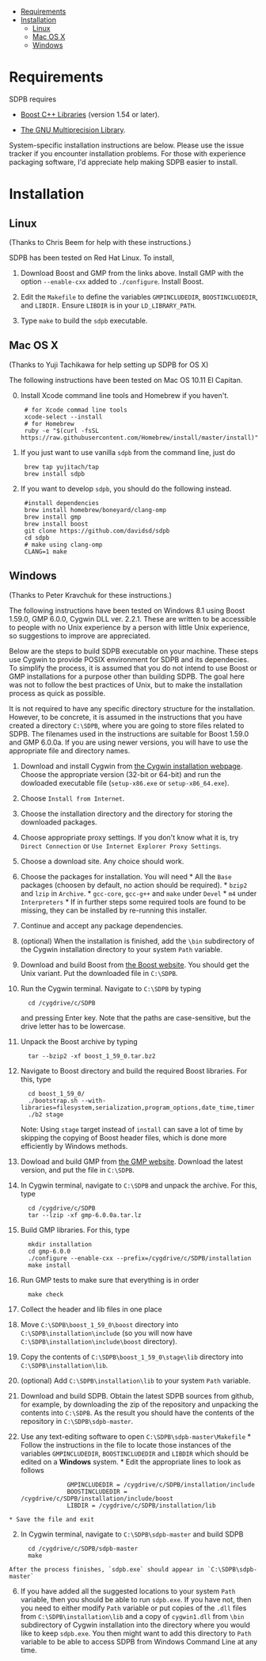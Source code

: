 
* [Requirements](#requirements)
* [Installation](#installation)
  * [Linux](#linux)
  * [Mac OS X](#mac-os-x)
  * [Windows](#windows)

# Requirements

SDPB requires

- [Boost C++ Libraries](http://www.boost.org/) (version 1.54 or later).

- [The GNU Multiprecision Library](https://gmplib.org/).

System-specific installation instructions are below.  Please use the
issue tracker if you encounter installation problems. For those with
experience packaging software, I'd appreciate help making SDPB easier
to install.

# Installation

## Linux

(Thanks to Chris Beem for help with these instructions.)

SDPB has been tested on Red Hat Linux. To install,

1. Download Boost and GMP from the links above. Install GMP with the option `--enable-cxx` added to `./configure`. Install Boost.

2. Edit the `Makefile` to define the variables `GMPINCLUDEDIR`,
`BOOSTINCLUDEDIR`, and `LIBDIR.` Ensure `LIBDIR` is in your `LD_LIBRARY_PATH`.

3. Type `make` to build the `sdpb` executable.

## Mac OS X

(Thanks to Yuji Tachikawa for help setting up SDPB for OS X)

The following instructions have been tested on Mac OS 10.11 El Capitan. 

0. Install Xcode command line tools and Homebrew if you haven't.

        # for Xcode commad line tools
        xcode-select --install
        # for Homebrew
        ruby -e "$(curl -fsSL https://raw.githubusercontent.com/Homebrew/install/master/install)"

1. If you just want to use vanilla `sdpb` from the command line, just do

        brew tap yujitach/tap
        brew install sdpb

2. If you want to develop `sdpb`, you should do the following instead.

        #install dependencies
        brew install homebrew/boneyard/clang-omp
        brew install gmp
        brew install boost
        git clone https://github.com/davidsd/sdpb
        cd sdpb
        # make using clang-omp
        CLANG=1 make

## Windows

(Thanks to Peter Kravchuk for these instructions.)

The following instructions have been tested on Windows 8.1 using Boost 1.59.0, GMP 6.0.0, Cygwin DLL ver. 2.2.1. These are written to be accessible to people with no Unix experience by a person with little Unix experience, so suggestions to improve are appreciated.

Below are the steps to build SDPB executable on your machine. These steps use Cygwin to provide POSIX environment for SDPB and its dependecies. To simplify the process, it is assumed that you do not intend to use Boost or GMP installations for a purpose other than building SDPB. The goal here was not to follow the best practices of Unix, but to make the installation process as quick as possible.

It is not required to have any specific directory structure for the installation. However, to be concrete, it is assumed in the instructions that you have created a directory `C:\SDPB`, where you are going to store files related to SDPB. The filenames used in the instructions are suitable for Boost 1.59.0 and GMP 6.0.0a. If you are using newer versions, you will have to use the appropriate file and directory names.

1. Download and install Cygwin from [the Cygwin installation webpage](http://cygwin.com/install.html). Choose the appropriate version (32-bit or 64-bit) and run the dowloaded executable file (`setup-x86.exe` or `setup-x86_64.exe`).
  1. Choose `Install from Internet`.
  2. Choose the installation directory and the directory for storing the downloaded packages.
  3. Choose appropriate proxy settings. If you don't know what it is, try `Direct Connection` or `Use Internet Explorer Proxy Settings`.
  4. Choose a download site. Any choice should work.
  5. Choose the packages for installation. You will need
    * All the `Base` packages (choosen by default, no action should be required).
    * `bzip2` and `lzip` in `Archive`.
    * `gcc-core`, `gcc-g++` and `make` under `Devel`
    * `m4` under `Interpreters`
    * If in further steps some required tools are found to be missing, they can be installed by re-running this installer.
  6. Continue and accept any package dependencies.
  7. (optional) When the installation is finished, add the `\bin` subdirectory of the Cygwin installation directory to your system `Path` variable.
2. Download and build Boost from [the Boost website](http://www.boost.org). You should get the Unix variant. Put the downloaded file in `C:\SDPB`.
  1. Run the Cygwin terminal. Navigate to `C:\SDPB` by typing

           cd /cygdrive/c/SDPB

     and pressing Enter key. Note that the paths are case-sensitive, but the drive letter has to be lowercase.
  2. Unpack the Boost archive by typing

           tar --bzip2 -xf boost_1_59_0.tar.bz2

  3. Navigate to Boost directory and build the required Boost libraries. For this, type

           cd boost_1_59_0/
           ./bootstrap.sh --with-libraries=filesystem,serialization,program_options,date_time,timer
           ./b2 stage

     Note: Using `stage` target instead of `install` can save a lot of time by skipping the copying of Boost header files, which is done more efficiently by Windows methods.

3. Dowload and build GMP from [the GMP website](https://gmplib.org). Download the latest version, and put the file in `C:\SDPB`.
  1. In Cygwin terminal, navigate to `C:\SDPB` and unpack the archive. For this, type

           cd /cygdrive/c/SDPB
           tar --lzip -xf gmp-6.0.0a.tar.lz

  2. Build GMP libraries. For this, type

           mkdir installation
           cd gmp-6.0.0
           ./configure --enable-cxx --prefix=/cygdrive/c/SDPB/installation
           make install

  3. Run GMP tests to make sure that everything is in order

           make check

4. Collect the header and lib files in one place
  1. Move `C:\SDPB\boost_1_59_0\boost` directory into `C:\SDPB\installation\include` (so you will now have `C:\SDPB\installation\include\boost` directory).
  2. Copy the contents of `C:\SDPB\boost_1_59_0\stage\lib` directory into `C:\SDPB\installation\lib`.
  3. (optional) Add `C:\SDPB\installation\lib` to your system `Path` variable.

5. Download and build SDPB. Obtain the latest SDPB sources from github, for example, by downloading the zip of the repository and unpacking the contents into `C:\SDPB`. As the result you should have the contents of the repository in `C:\SDPB\sdpb-master`.
  1. Use any text-editing software to open `C:\SDPB\sdpb-master\Makefile`
    * Follow the instructions in the file to locate those instances of the variables `GMPINCLUDEDIR`, `BOOSTINCLUDEDIR` and `LIBDIR` which should be edited on a **Windows** system.
    * Edit the appropriate lines to look as follows

                      GMPINCLUDEDIR = /cygdrive/c/SDPB/installation/include
                      BOOSTINCLUDEDIR = /cygdrive/c/SDPB/installation/include/boost
                      LIBDIR = /cygdrive/c/SDPB/installation/lib

    * Save the file and exit
  2. In Cygwin terminal, navigate to `C:\SDPB\sdpb-master` and build SDPB

           cd /cygdrive/c/SDPB/sdpb-master
           make

    After the process finishes, `sdpb.exe` should appear in `C:\SDPB\sdpb-master`

6. If you have added all the suggested locations to your system `Path` variable, then you should be able to run `sdpb.exe`. If you have not, then you need to either modify `Path` variable or put copies of the `.dll` files from `C:\SDPB\installation\lib` and a copy of `cygwin1.dll` from `\bin` subdirectory of Cygwin installation into the directory where you would like to keep `sdpb.exe`. You then might want to add this directory to `Path` variable to be able to access SDPB from Windows Command Line at any time.
